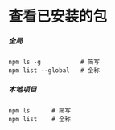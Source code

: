 # 查看已安装的包

##### 全局
```
npm ls -g			# 简写
npm list --global	# 全称
```
##### 本地项目
```
npm ls		# 简写
npm list	# 全称
```

